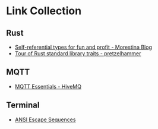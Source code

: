 # Link Collection

## Rust

- [Self-referential types for fun and profit - Morestina Blog](https://morestina.net/blog/1868/self-referential-types-for-fun-and-profit)
- [Tour of Rust standard library traits - pretzelhammer](https://github.com/pretzelhammer/rust-blog/blob/master/posts/tour-of-rusts-standard-library-traits.md)

## MQTT

- [MQTT Essentials - HiveMQ](https://www.hivemq.com/mqtt-essentials/)

## Terminal

- [ANSI Escape Sequences](https://gist.github.com/fnky/458719343aabd01cfb17a3a4f7296797)
